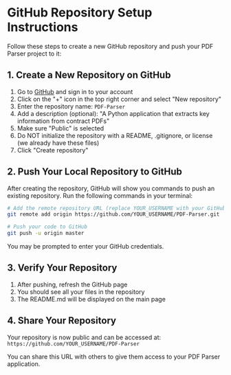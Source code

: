 # GitHub Repository Setup Instructions

Follow these steps to create a new GitHub repository and push your PDF Parser project to it:

## 1. Create a New Repository on GitHub

1. Go to [GitHub](https://github.com/) and sign in to your account
2. Click on the "+" icon in the top right corner and select "New repository"
3. Enter the repository name: `PDF-Parser`
4. Add a description (optional): "A Python application that extracts key information from contract PDFs"
5. Make sure "Public" is selected
6. Do NOT initialize the repository with a README, .gitignore, or license (we already have these files)
7. Click "Create repository"

## 2. Push Your Local Repository to GitHub

After creating the repository, GitHub will show you commands to push an existing repository. Run the following commands in your terminal:

```bash
# Add the remote repository URL (replace YOUR_USERNAME with your GitHub username)
git remote add origin https://github.com/YOUR_USERNAME/PDF-Parser.git

# Push your code to GitHub
git push -u origin master
```

You may be prompted to enter your GitHub credentials.

## 3. Verify Your Repository

1. After pushing, refresh the GitHub page
2. You should see all your files in the repository
3. The README.md will be displayed on the main page

## 4. Share Your Repository

Your repository is now public and can be accessed at:
`https://github.com/YOUR_USERNAME/PDF-Parser`

You can share this URL with others to give them access to your PDF Parser application.

